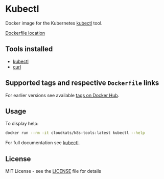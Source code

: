 # Kubectl

Docker image for the Kubernetes [kubectl](https://kubernetes.io/docs/tasks/tools/install-kubectl/) tool.

[Dockerfile location](https://github.com/cloudkats/docker-tools/blob/master/kubectl/Dockerfile)

## Tools installed

- [kubectl](https://kubernetes.io/docs/tasks/tools/install-kubectl/)
- [curl](https://github.com/curl/curl)

## Supported tags and respective `Dockerfile` links

For earlier versions see available [tags on Docker Hub](https://hub.docker.com/r/cloudkats/kubectl/tags).

## Usage

To display help:
```bash
docker run --rm -it cloudkats/k8s-tools:latest kubectl --help
```

For full documentation see [kubectl](https://kubernetes.io/docs/reference/generated/kubectl/kubectl-commands).

## License

MIT License - see the [LICENSE](../LICENSE) file for details

